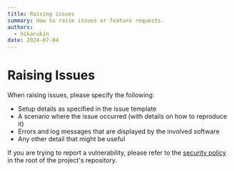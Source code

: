 ```yaml
---
title: Raising issues
summary: How to raise issues or feature requests.
authors:
  - hikarukin
date: 2024-07-04
---
```


Raising Issues
==============

When raising issues, please specify the following:

- Setup details as specified in the issue template
- A scenario where the issue occurred (with details on how to reproduce it)
- Errors and log messages that are displayed by the involved software
- Any other detail that might be useful

If you are trying to report a vulnerability, please refer to the
[security policy](/SECURITY.md) in the root of the project's repository.
